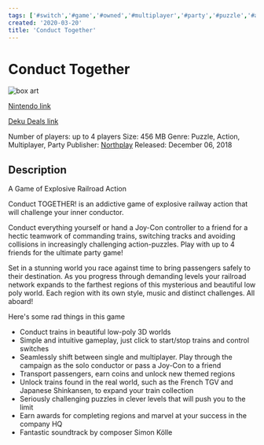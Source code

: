 ```yaml
---
tags: ['#switch','#game','#owned','#multiplayer','#party','#puzzle','#action']
created: '2020-03-20'
title: 'Conduct Together'
---
```

# Conduct Together

![box art](https://assets.nintendo.com/image/upload/c_pad,f_auto,h_613,q_auto,w_1089/ncom/en_US/games/switch/c/conduct-together-switch/conduct-together-switch-hero?v=2021042917)

[Nintendo link](https://www.nintendo.com/games/detail/conduct-together-switch/)

[Deku Deals link](https://www.dekudeals.com/items/conduct-together)

Number of players: up to 4 players
Size: 456 MB
Genre: Puzzle, Action, Multiplayer, Party
Publisher: [Northplay](https://www.dekudeals.com/games?include[collection]=true&filter[publisher]=Northplay)
Released: December 06, 2018

## Description

A Game of Explosive Railroad Action

Conduct TOGETHER! is an addictive game of explosive railway action that will challenge your inner conductor.

Conduct everything yourself or hand a Joy-Con controller to a friend for a hectic teamwork of commanding trains, switching tracks and avoiding collisions in increasingly challenging action-puzzles. Play with up to 4 friends for the ultimate party game!

Set in a stunning world you race against time to bring passengers safely to their destination. As you progress through demanding levels your railroad network expands to the farthest regions of this mysterious and beautiful low poly world. Each region with its own style, music and distinct challenges. All aboard!

Here's some rad things in this game
- Conduct trains in beautiful low-poly 3D worlds
- Simple and intuitive gameplay, just click to start/stop trains and control switches
- Seamlessly shift between single and multiplayer. Play through the campaign as the solo conductor or pass a Joy-Con to a friend
- Transport passengers, earn coins and unlock new themed regions
- Unlock trains found in the real world, such as the French TGV and Japanese Shinkansen, to expand your train collection
- Seriously challenging puzzles in clever levels that will push you to the limit
- Earn awards for completing regions and marvel at your success in the company HQ
- Fantastic soundtrack by composer Simon Kölle

